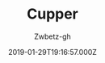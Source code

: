 ---
title: Cupper
github: https://github.com/zwbetz-gh/cupper-hugo-theme
demo: https://cupper-hugo-theme.netlify.com/
author: Zwbetz-gh
ssg:
  - Hugo
cms:
  - No Cms
date: 2019-01-29T19:16:57.000Z
description: An accessibility-friendly Hugo theme, ported from the original Cupper project.
stale: false
disabled: true
disabled_reason: Github repo not found
---